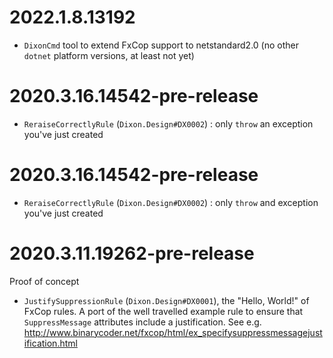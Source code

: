 # 2022.1.8.13192

* `DixonCmd` tool to extend FxCop support to netstandard2.0 (no other `dotnet` platform versions, at least not yet)

# 2020.3.16.14542-pre-release

* `ReraiseCorrectlyRule` (`Dixon.Design#DX0002`) : only `throw` an exception you've just created

# 2020.3.16.14542-pre-release

* `ReraiseCorrectlyRule` (`Dixon.Design#DX0002`) : only `throw` and exception you've just created
# 2020.3.11.19262-pre-release

Proof of concept
* `JustifySuppressionRule` (`Dixon.Design#DX0001`), the "Hello, World!" of FxCop rules.  A port of the well travelled example rule to ensure that `SuppressMessage` attributes include a justification.  See e.g. http://www.binarycoder.net/fxcop/html/ex_specifysuppressmessagejustification.html
